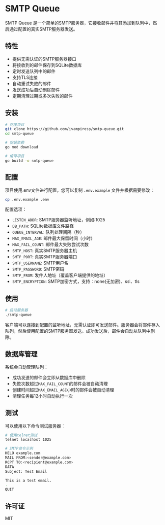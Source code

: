 # SMTP Queue

SMTP Queue 是一个简单的SMTP服务器，它接收邮件并将其添加到队列中，然后通过配置的真实SMTP服务器发送。

## 特性

- 提供无需认证的SMTP服务器接口
- 将接收到的邮件保存到SQLite数据库
- 定时发送队列中的邮件
- 支持TLS连接
- 自动重试失败的邮件
- 发送成功后自动删除邮件
- 定期清理过期或多次失败的邮件

## 安装

```bash
# 克隆项目
git clone https://github.com/ivampiresp/smtp-queue.git
cd smtp-queue

# 安装依赖
go mod download

# 编译项目
go build -o smtp-queue
```

## 配置

项目使用.env文件进行配置，您可以复制 `.env.example` 文件并根据需要修改：

```bash
cp .env.example .env
```

配置选项：

- `LISTEN_ADDR`: SMTP服务器监听地址，例如:1025
- `DB_PATH`: SQLite数据库文件路径
- `QUEUE_INTERVAL`: 队列处理间隔（秒）
- `MAX_EMAIL_AGE`: 邮件最大保留时间（小时）
- `MAX_FAIL_COUNT`: 邮件最大失败尝试次数
- `SMTP_HOST`: 真实SMTP服务器主机
- `SMTP_PORT`: 真实SMTP服务器端口
- `SMTP_USERNAME`: SMTP用户名
- `SMTP_PASSWORD`: SMTP密码
- `SMTP_FROM`: 发件人地址（覆盖客户端提供的地址）
- `SMTP_ENCRYPTION`: SMTP加密方式，支持：none(无加密)、ssl、tls

## 使用

```bash
# 启动服务器
./smtp-queue
```

客户端可以连接到配置的监听地址，无需认证即可发送邮件。服务器会将邮件存入队列，然后使用配置的SMTP服务器发送。成功发送后，邮件会自动从队列中删除。

## 数据库管理

系统会自动管理队列：

- 成功发送的邮件会立即从数据库中删除
- 失败次数超过`MAX_FAIL_COUNT`的邮件会被自动清理
- 创建时间超过`MAX_EMAIL_AGE`小时的邮件会被自动清理
- 清理任务每12小时自动执行一次

## 测试

可以使用以下命令测试服务器：

```bash
# 使用telnet测试
telnet localhost 1025

# SMTP命令示例
HELO example.com
MAIL FROM:<sender@example.com>
RCPT TO:<recipient@example.com>
DATA
Subject: Test Email

This is a test email.
.
QUIT
```

## 许可证

MIT 